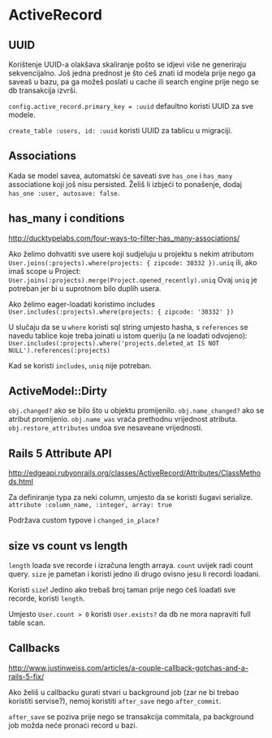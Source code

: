 # ActiveRecord

## UUID

Korištenje UUID-a olakšava skaliranje pošto se idjevi više ne generiraju sekvencijalno. Još jedna prednost je što ćeš znati id modela prije nego ga saveaš u bazu, pa ga možeš poslati u cache ili search engine prije nego se db transakcija izvrši.

`config.active_record.primary_key = :uuid` defaultno koristi UUID za sve modele.

`create_table :users, id: :uuid` koristi UUID za tablicu u migraciji.

## Associations

Kada se model savea, automatski će saveati sve `has_one` i `has_many` associatione koji još nisu persisted. Želiš li izbjeći to ponašenje, dodaj `has_one :user, autosave: false`.

## has_many i conditions

http://ducktypelabs.com/four-ways-to-filter-has_many-associations/

Ako želimo dohvatiti sve usere koji sudjeluju u projektu s nekim atributom
`User.joins(:projects).where(projects: { zipcode: 30332 }).uniq` ili, ako imaš scope u Project:
`User.joins(:projects).merge(Project.opened_recently).uniq`
Ovaj `uniq` je potreban jer bi u suprotnom bilo duplih usera.

Ako želimo eager-loadati koristimo includes `User.includes(:projects).where(projects: { zipcode: '30332' })`

U slučaju da se u `where` koristi sql string umjesto hasha, s `references` se navedu tablice koje treba joinati u istom queriju (a ne loadati odvojeno):
`User.includes(:projects).where('projects.deleted_at IS NOT NULL').references(:projects)`

Kad se koristi `includes`, `uniq` nije potreban.

## ActiveModel::Dirty

`obj.changed?` ako se bilo što u objektu promijenilo.
`obj.name_changed?` ako se atribut promijenio.
`obj.name_was` vraća prethodnu vrijednost atributa.
`obj.restore_attributes` undoa sve nesaveane vrijednosti.

## Rails 5 Attribute API

http://edgeapi.rubyonrails.org/classes/ActiveRecord/Attributes/ClassMethods.html

Za definiranje typa za neki column, umjesto da se koristi šugavi serialize.
`attribute :column_name, :integer, array: true`

Podržava custom typove i `changed_in_place?`

## size vs count vs length

`length` loada sve recorde i izračuna length arraya.
`count` uvijek radi count query.
`size` je pametan i koristi jedno ili drugo ovisno jesu li recordi loadani.

Koristi `size`! Jedino ako trebaš broj taman prije nego ćeš loadati sve recorde, koristi `length`.

Umjesto `User.count > 0` koristi `User.exists?` da db ne mora napraviti full table scan.

## Callbacks

http://www.justinweiss.com/articles/a-couple-callback-gotchas-and-a-rails-5-fix/

Ako želiš u callbacku gurati stvari u background job (zar ne bi trebao koristiti servise?), nemoj koristiti `after_save` nego `after_commit`.

`after_save` se poziva prije nego se transakcija commitala, pa background job možda neće pronaći record u bazi.

